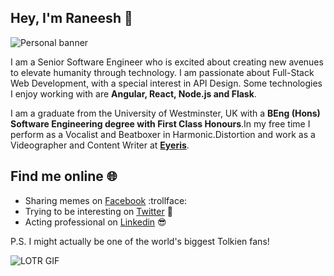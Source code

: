 ## Hey, I'm Raneesh 👋
![Personal banner](https://drive.google.com/uc?export=view&id=1RLBaSiSObBeNYMX6FKzQ0uZfplMelal_)

I am a Senior Software Engineer who is excited about creating new avenues to 
elevate humanity through technology. I am passionate about Full-Stack 
Web Development, with a special interest in API Design. Some technologies
I enjoy working with are **Angular, React, Node.js and Flask**. 

I am a graduate from the University of Westminster, UK with a **BEng (Hons) 
Software Engineering degree with First Class Honours**.In my free time I 
perform as a Vocalist and Beatboxer in Harmonic.Distortion and work as a 
Videographer and Content Writer at **[Eyeris](https://eyeriscreations.com)**.

## Find me online 🌐

* Sharing memes on [Facebook](https://www.facebook.com/raneesh.gomez) :trollface:
* Trying to be interesting on [Twitter](https://twitter.com/raneeshgo) 🌚
* Acting professional on [Linkedin](https://www.linkedin.com/in/raneesh-gomez2307) 😎

P.S. I might actually be one of the world's biggest Tolkien fans!

![LOTR GIF](https://thumbs.gfycat.com/CreamyBrokenFallowdeer-small.gif)

